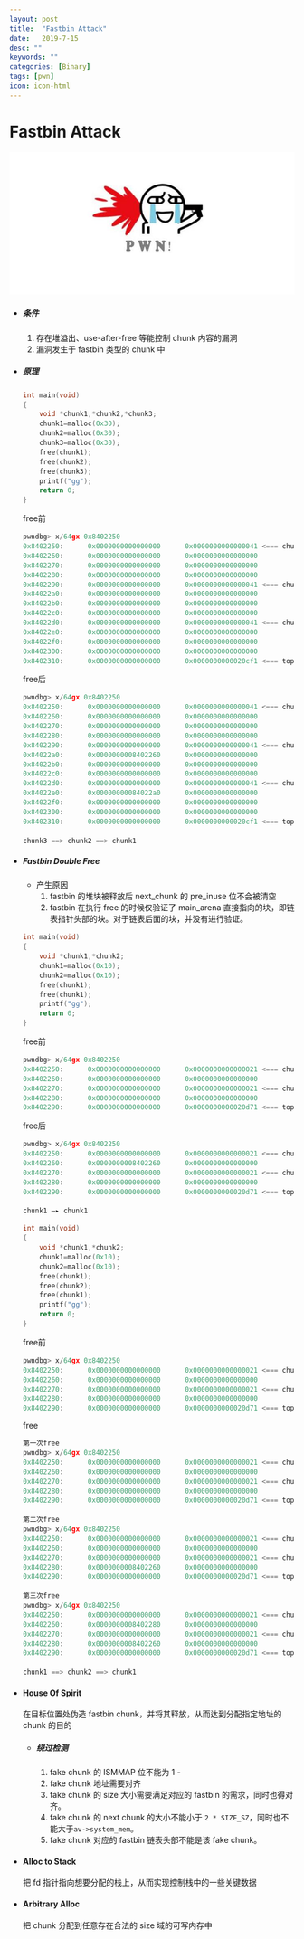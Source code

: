 ```yaml
---
layout: post
title:  "Fastbin Attack"
date:   2019-7-15
desc: ""
keywords: ""
categories: [Binary]
tags: [pwn]
icon: icon-html
---
```


# Fastbin Attack

![11](https://raw.githubusercontent.com/AiDaiP/images/master/pwn/11.png)

- ##### 条件

  1. 存在堆溢出、use-after-free 等能控制 chunk 内容的漏洞
  2. 漏洞发生于 fastbin 类型的 chunk 中

- ##### 原理

  ```c
  int main(void)
  {
      void *chunk1,*chunk2,*chunk3;
      chunk1=malloc(0x30);
      chunk2=malloc(0x30);
      chunk3=malloc(0x30);
      free(chunk1);
      free(chunk2);
      free(chunk3);
      printf("gg");
      return 0;
  }
  ```

  free前

  ```c
  pwndbg> x/64gx 0x8402250
  0x8402250:      0x0000000000000000      0x0000000000000041 <=== chunk1
  0x8402260:      0x0000000000000000      0x0000000000000000
  0x8402270:      0x0000000000000000      0x0000000000000000
  0x8402280:      0x0000000000000000      0x0000000000000000
  0x8402290:      0x0000000000000000      0x0000000000000041 <=== chunk2
  0x84022a0:      0x0000000000000000      0x0000000000000000
  0x84022b0:      0x0000000000000000      0x0000000000000000
  0x84022c0:      0x0000000000000000      0x0000000000000000
  0x84022d0:      0x0000000000000000      0x0000000000000041 <=== chunk3
  0x84022e0:      0x0000000000000000      0x0000000000000000
  0x84022f0:      0x0000000000000000      0x0000000000000000
  0x8402300:      0x0000000000000000      0x0000000000000000
  0x8402310:      0x0000000000000000      0x0000000000020cf1 <=== top chunk
  ```

  free后

  ```c
  pwndbg> x/64gx 0x8402250
  0x8402250:      0x0000000000000000      0x0000000000000041 <=== chunk1
  0x8402260:      0x0000000000000000      0x0000000000000000
  0x8402270:      0x0000000000000000      0x0000000000000000
  0x8402280:      0x0000000000000000      0x0000000000000000
  0x8402290:      0x0000000000000000      0x0000000000000041 <=== chunk2
  0x84022a0:      0x0000000008402260      0x0000000000000000
  0x84022b0:      0x0000000000000000      0x0000000000000000
  0x84022c0:      0x0000000000000000      0x0000000000000000
  0x84022d0:      0x0000000000000000      0x0000000000000041 <=== chunk3
  0x84022e0:      0x00000000084022a0      0x0000000000000000
  0x84022f0:      0x0000000000000000      0x0000000000000000
  0x8402300:      0x0000000000000000      0x0000000000000000
  0x8402310:      0x0000000000000000      0x0000000000020cf1 <=== top chunk
  
  chunk3 ==> chunk2 ==> chunk1
  ```

  

- ##### Fastbin Double Free

  * 产生原因
    1. fastbin 的堆块被释放后 next_chunk 的 pre_inuse 位不会被清空
    2. fastbin 在执行 free 的时候仅验证了 main_arena 直接指向的块，即链表指针头部的块。对于链表后面的块，并没有进行验证。

  ```c
  int main(void)
  {
      void *chunk1,*chunk2;
      chunk1=malloc(0x10);
      chunk2=malloc(0x10);
      free(chunk1);
      free(chunk1);
      printf("gg");
      return 0;
  }
  ```

  free前

  ```c
  pwndbg> x/64gx 0x8402250
  0x8402250:      0x0000000000000000      0x0000000000000021 <=== chunk1
  0x8402260:      0x0000000000000000      0x0000000000000000
  0x8402270:      0x0000000000000000      0x0000000000000021 <=== chunk2
  0x8402280:      0x0000000000000000      0x0000000000000000
  0x8402290:      0x0000000000000000      0x0000000000020d71 <=== top chunk
  ```

  free后

  ```c
  pwndbg> x/64gx 0x8402250
  0x8402250:      0x0000000000000000      0x0000000000000021 <=== chunk1
  0x8402260:      0x0000000008402260      0x0000000000000000
  0x8402270:      0x0000000000000000      0x0000000000000021 <=== chunk2
  0x8402280:      0x0000000000000000      0x0000000000000000
  0x8402290:      0x0000000000000000      0x0000000000020d71 <=== top chunk
  
  chunk1 —▸ chunk1
  ```

  

  ```c
  int main(void)
  {
      void *chunk1,*chunk2;
      chunk1=malloc(0x10);
      chunk2=malloc(0x10);
      free(chunk1);
      free(chunk2);
      free(chunk1);
      printf("gg");
      return 0;
  }
  ```

  free前

  ```c
  pwndbg> x/64gx 0x8402250
  0x8402250:      0x0000000000000000      0x0000000000000021 <=== chunk1
  0x8402260:      0x0000000000000000      0x0000000000000000
  0x8402270:      0x0000000000000000      0x0000000000000021 <=== chunk2
  0x8402280:      0x0000000000000000      0x0000000000000000
  0x8402290:      0x0000000000000000      0x0000000000020d71 <=== top chunk
  ```

  free

  ```c
  第一次free
  pwndbg> x/64gx 0x8402250
  0x8402250:      0x0000000000000000      0x0000000000000021 <=== chunk1
  0x8402260:      0x0000000000000000      0x0000000000000000
  0x8402270:      0x0000000000000000      0x0000000000000021 <=== chunk2
  0x8402280:      0x0000000000000000      0x0000000000000000
  0x8402290:      0x0000000000000000      0x0000000000020d71 <=== top chunk
  
  第二次free
  pwndbg> x/64gx 0x8402250
  0x8402250:      0x0000000000000000      0x0000000000000021 <=== chunk1
  0x8402260:      0x0000000000000000      0x0000000000000000
  0x8402270:      0x0000000000000000      0x0000000000000021 <=== chunk2
  0x8402280:      0x0000000008402260      0x0000000000000000
  0x8402290:      0x0000000000000000      0x0000000000020d71 <=== top chunk
  
  第三次free
  pwndbg> x/64gx 0x8402250
  0x8402250:      0x0000000000000000      0x0000000000000021 <=== chunk1
  0x8402260:      0x0000000008402280      0x0000000000000000
  0x8402270:      0x0000000000000000      0x0000000000000021 <=== chunk2
  0x8402280:      0x0000000008402260      0x0000000000000000
  0x8402290:      0x0000000000000000      0x0000000000020d71 <=== top chunk
  
  chunk1 ==> chunk2 ==> chunk1
  ```

- #### House Of Spirit

  在目标位置处伪造 fastbin chunk，并将其释放，从而达到分配指定地址的 chunk 的目的

  * ##### 绕过检测

    1. fake chunk 的 ISMMAP 位不能为 1 -
    2. fake chunk 地址需要对齐 
    3. fake chunk 的 size 大小需要满足对应的 fastbin 的需求，同时也得对齐。
    4. fake chunk 的 next chunk 的大小不能小于 `2 * SIZE_SZ`，同时也不能大于`av->system_mem`。
    5. fake chunk 对应的 fastbin 链表头部不能是该 fake chunk。

- #### Alloc to Stack

  把 fd 指针指向想要分配的栈上，从而实现控制栈中的一些关键数据 

  

- #### Arbitrary Alloc

  把 chunk 分配到任意存在合法的 size 域的可写内存中 

  
